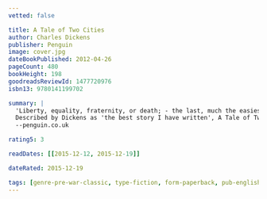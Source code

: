 ```yaml
---
vetted: false

title: A Tale of Two Cities
author: Charles Dickens
publisher: Penguin
image: cover.jpg
dateBookPublished: 2012-04-26
pageCount: 480
bookHeight: 198
goodreadsReviewId: 1477720976
isbn13: 9780141199702

summary: |
  'Liberty, equality, fraternity, or death; - the last, much the easiest to bestow, O Guillotine!'
  Described by Dickens as 'the best story I have written', A Tale of Two Cities interweaves thrilling historical drama with heartbreaking personal tragedy. It vividly depicts a revolutionary Paris running red with blood, and a London where the poor starve. In the midst of the chaos two men - an exiled French aristocrat and a dissolute English lawyer - are both redeemed and condemned by their love for the same woman, as the shadow of La Guillotine draws closer…
  --penguin.co.uk

rating5: 3

readDates: [[2015-12-12, 2015-12-19]]

dateRated: 2015-12-19

tags: [genre-pre-war-classic, type-fiction, form-paperback, pub-english-library]
---
```

